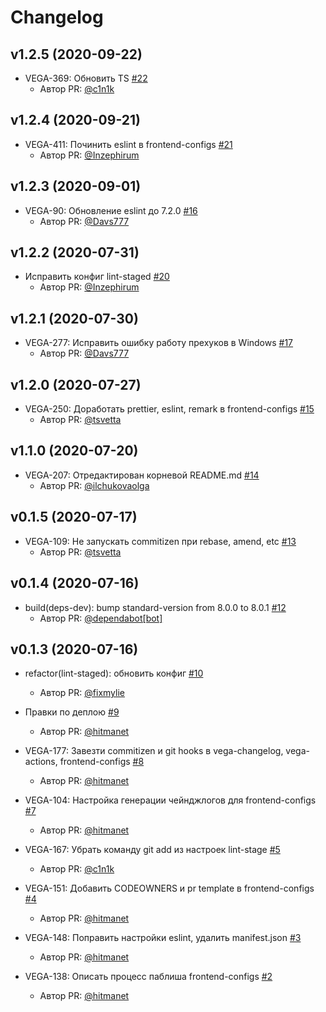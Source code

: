 # Changelog

<!-- insert-new-changelog-here -->
## v1.2.5 (2020-09-22)

* VEGA-369: Обновить TS [#22](https://github.com/gpn-prototypes/frontend-configs/pull/22)
   * Автор PR: [@c1n1k](https://github.com/c1n1k)

## v1.2.4 (2020-09-21)

* VEGA-411: Починить eslint в frontend-configs [#21](https://github.com/gpn-prototypes/frontend-configs/pull/21)
   * Автор PR: [@Inzephirum](https://github.com/Inzephirum)

## v1.2.3 (2020-09-01)

* VEGA-90: Обновление eslint до 7.2.0 [#16](https://github.com/gpn-prototypes/frontend-configs/pull/16)
   * Автор PR: [@Davs777](https://github.com/Davs777)

## v1.2.2 (2020-07-31)

* Исправить конфиг lint-staged [#20](https://github.com/gpn-prototypes/frontend-configs/pull/20)
   * Автор PR: [@Inzephirum](https://github.com/Inzephirum)

## v1.2.1 (2020-07-30)

* VEGA-277: Исправить ошибку работу прехуков в Windows [#17](https://github.com/gpn-prototypes/frontend-configs/pull/17)
   * Автор PR: [@Davs777](https://github.com/Davs777)

## v1.2.0 (2020-07-27)

* VEGA-250: Доработать prettier, eslint, remark в frontend-configs [#15](https://github.com/gpn-prototypes/frontend-configs/pull/15)
   * Автор PR: [@tsvetta](https://github.com/tsvetta)

## v1.1.0 (2020-07-20)

* VEGA-207: Отредактирован корневой README.md [#14](https://github.com/gpn-prototypes/frontend-configs/pull/14)
   * Автор PR: [@ilchukovaolga](https://github.com/ilchukovaolga)

## v0.1.5 (2020-07-17)

* VEGA-109: Не запускать commitizen при rebase, amend, etc [#13](https://github.com/gpn-prototypes/frontend-configs/pull/13)
   * Автор PR: [@tsvetta](https://github.com/tsvetta)

## v0.1.4 (2020-07-16)

* build(deps-dev): bump standard-version from 8.0.0 to 8.0.1 [#12](https://github.com/gpn-prototypes/frontend-configs/pull/12)
   * Автор PR: [@dependabot[bot]](https://github.com/dependabot[bot])

## v0.1.3 (2020-07-16)

* refactor(lint-staged): обновить конфиг [#10](https://github.com/gpn-prototypes/frontend-configs/pull/10)
   * Автор PR: [@fixmylie](https://github.com/fixmylie)

* Правки по деплою [#9](https://github.com/gpn-prototypes/frontend-configs/pull/9)
   * Автор PR: [@hitmanet](https://github.com/hitmanet)

* VEGA-177: Завезти commitizen и git hooks в vega-changelog, vega-actions, frontend-configs [#8](https://github.com/gpn-prototypes/frontend-configs/pull/8)
   * Автор PR: [@hitmanet](https://github.com/hitmanet)

* VEGA-104: Настройка генерации чейнджлогов для frontend-configs [#7](https://github.com/gpn-prototypes/frontend-configs/pull/7)
   * Автор PR: [@hitmanet](https://github.com/hitmanet)

* VEGA-167: Убрать команду git add из настроек lint-stage [#5](https://github.com/gpn-prototypes/frontend-configs/pull/5)
   * Автор PR: [@c1n1k](https://github.com/c1n1k)

* VEGA-151: Добавить CODEOWNERS и pr template в frontend-configs [#4](https://github.com/gpn-prototypes/frontend-configs/pull/4)
   * Автор PR: [@hitmanet](https://github.com/hitmanet)

* VEGA-148: Поправить настройки eslint, удалить manifest.json [#3](https://github.com/gpn-prototypes/frontend-configs/pull/3)
   * Автор PR: [@hitmanet](https://github.com/hitmanet)

* VEGA-138: Описать процесс паблиша frontend-configs [#2](https://github.com/gpn-prototypes/frontend-configs/pull/2)
   * Автор PR: [@hitmanet](https://github.com/hitmanet)

